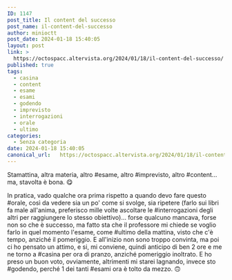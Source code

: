 ```yaml
---
ID: 1147
post_title: Il content del successo
post_name: il-content-del-successo
author: minioctt
post_date: 2024-01-18 15:40:05
layout: post
link: >
  https://octospacc.altervista.org/2024/01/18/il-content-del-successo/
published: true
tags:
  - casina
  - content
  - esame
  - esami
  - godendo
  - imprevisto
  - interrogazioni
  - orale
  - ultimo
categories:
  - Senza categoria
date: 2024-01-18 15:40:05
canonical_url:   https://octospacc.altervista.org/2024/01/18/il-content-del-successo/
---
```

<!-- wp:paragraph -->
<p>Stamattina, altra materia, altro #esame, altro #imprevisto, altro #content... ma, stavolta è bona. 😋️</p>
<!-- /wp:paragraph -->

<!-- wp:paragraph -->
<p>In pratica, vado qualche ora prima rispetto a quando devo fare questo #orale, così da vedere sia un po' come si svolge, sia ripetere (farlo sui libri fa male all'anima, preferisco mille volte ascoltare le #interrogazioni degli altri per raggiungere lo stesso obiettivo)... forse qualcuno mancava, forse non so che è successo, ma fatto sta che il professore mi chiede se voglio farlo in quel momento l'esame, come #ultimo della mattina, visto che c'è tempo, anziché il pomeriggio. E all'inizio non sono troppo convinta, ma poi ci ho pensato un attimo, e si, mi conviene, quindi anticipo di ben 2 ore e me ne torno a #casina per ora di pranzo, anziché pomeriggio inoltrato. E ho preso un buon voto, ovviamente, altrimenti mi starei lagnando, invece sto #godendo, perché 1 dei tanti #esami ora è tolto da mezzo. 🙃️</p>
<!-- /wp:paragraph -->